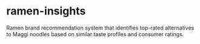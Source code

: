 # ramen-insights
Ramen brand recommendation system that identifies top-rated alternatives to Maggi noodles based on similar taste profiles and consumer ratings.
